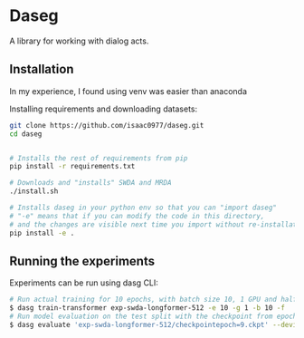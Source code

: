 # Daseg

A library for working with dialog acts.



## Installation

In my experience, I found using venv was easier than anaconda

Installing requirements and downloading datasets:

```bash
git clone https://github.com/isaac0977/daseg.git
cd daseg


# Installs the rest of requirements from pip
pip install -r requirements.txt 

# Downloads and "installs" SWDA and MRDA
./install.sh

# Installs daseg in your python env so that you can "import daseg"
# "-e" means that if you can modify the code in this directory,
# and the changes are visible next time you import without re-installation
pip install -e .
```

## Running the experiments

Experiments can be run using dasg CLI:

```bash
# Run actual training for 10 epochs, with batch size 10, 1 GPU and half-precision.
$ dasg train-transformer exp-swda-longformer-512 -e 10 -g 1 -b 10 -f
# Run model evaluation on the test split with the checkpoint from epoch 9, displaying progress bar.
$ dasg evaluate 'exp-swda-longformer-512/checkpointepoch=9.ckpt' --device cuda -b 1 -o exp-swda-longformer-512/results.pkl -v
```
